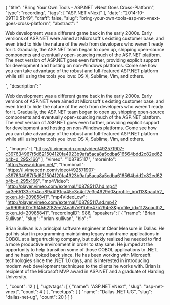 {
  "title": "Bring Your Own Tools - ASP.NET vNext Goes Cross-Platform",
  "type": "recording",
  "tags": [
    "ASP.NET vNext"
  ],
  "date": "2014-10-09T10:51:49",
  "draft": false,
  "slug": "bring-your-own-tools-asp-net-vnext-goes-cross-platform",
  "abstract": "<p>Web development was a different game back in the early 2000s. Early versions of ASP.NET were aimed at Microsoft's existing customer base, and even tried to hide the nature of the web from developers who weren't ready for it. Gradually, the ASP.NET team began to open up, shipping open-source components and eventually open-sourcing much of the ASP.NET platform. The next version of ASP.NET goes even further, providing explicit support for development and hosting on non-Windows platforms. Come see how you can take advantage of the robust and full-featured ASP.NET platform while still using the tools you love: OS X, Sublime, Vim, and others.</p>",
  "description": "<p>Web development was a different game back in the early 2000s. Early versions of ASP.NET were aimed at Microsoft's existing customer base, and even tried to hide the nature of the web from developers who weren't ready for it. Gradually, the ASP.NET team began to open up, shipping open-source components and eventually open-sourcing much of the ASP.NET platform. The next version of ASP.NET goes even further, providing explicit support for development and hosting on non-Windows platforms. Come see how you can take advantage of the robust and full-featured ASP.NET platform while still using the tools you love: OS X, Sublime, Vim, and others.</p>",
  "images": [
    "https://i.vimeocdn.com/video/492571907-c397634967f5d621504120fa4923b9afa5aca8a5cdba616564bdd2c82ed62b4b-d_295x166"
  ],
  "vimeo": "108785117",
  "moreinfo": "http://www.ddnug.net/",
  "thumbnail": "https://i.vimeocdn.com/video/492571907-c397634967f5d621504120fa4923b9afa5aca8a5cdba616564bdd2c82ed62b4b-d_295x166",
  "mp4Video": "http://player.vimeo.com/external/108785117.hd.mp4?s=3e65133c7b4ca89a4f81ca45c3c4cf7e3c4929d0&profile_id=113&oauth2_token_id=20985841",
  "mp4VideoLow": "http://player.vimeo.com/external/108785117.sd.mp4?s=9909d02ef9f4562f82ee24ea97e91b9e47b294e3&profile_id=112&oauth2_token_id=20985841",
  "recordingID": 986,
  "speakers": [
    {
      "name": "Brian Sullivan",
      "slug": "brian-sullivan",
      "bio": "<p>Brian Sullivan is a principal software engineer at Clear Measure in Dallas. He got his start in programming maintaining legacy mainframe applications in COBOL at a large trucking company, but quickly realized he needed to find a more productive environment in order to stay sane. He jumped at the opportunity to help transition some of those COBOL applications to .NET, and he hasn’t looked back since. He has been working with Microsoft technologies since the .NET 1.0 days, and is interested in introducing modern web development techniques to the clients he works with. Brian is recipient of the Microsoft MVP award in ASP.NET and a graduate of Harding University.</p>",
      "count": 12
    }
  ],
  "ugtvtags": [
    {
      "name": "ASP.NET vNext",
      "slug": "asp-net-vnext",
      "count": 4
    }
  ],
  "meetups": [
    {
      "name": "Dallas .NET UG",
      "slug": "dallas-net-ug",
      "count": 20
    }
  ]
}